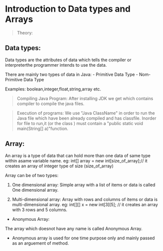 # Introduction to Data types and Arrays

>Theory:

## Data types:
Data types are the attributes of data which tells the compiler or interpreterthe programmer intends to use the data.

There are mainly two types of data in Java:
	- Primitive Data Type
	- Nom-Primitive Data Type

Examples:
boolean,integer,float,string,array etc.


>Compiling Java Program:
After installing JDK we get which contains compiler to compile the java files.

>Execution of programs:
We use "Java ClassName" in order to run the Java file which have been already compiled and has classfile.
Inorder for file to run,it (or the class ) must contain a "public static void main(String[] a)"function.

## Array:

An array is a type of data that can hold more than one data of same type within asame variable name.
eg:
int[] array = new int[size_of_array];// it creates an array of integer type of size (size_of_array)

Array can be of two types:

1. One dimensional array:
Simple array with a list of items or data is called One dimensional array.


2. Multi-dimensional array:
Array with rows and columns of items or data is multi-dimensional array.
eg:
int[][] x = new int[3][5];
// it creates an array with 3 rows and 5 columns.

* Anonymous Array:

The array which doesnot have any name is called Anonymous Array.

- Anonymous array is used for one time purpose only and mainly passed as an arguement of method. 